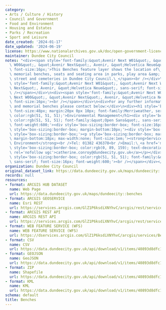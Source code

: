 ```yaml
---
category:
- Arts / Culture / History
- Council and Government
- Food and Environment
- Housing and Estates
- Parks / Recreation
- Sport and Leisure
date_created: '2024-01-17'
date_updated: '2024-06-19'
license: https://www.nationalarchives.gov.uk/doc/open-government-licence/version/3/
maintainer: Dundee City Council
notes: "<div><span style='font-family:&quot;Avenir Next W01&quot;, &quot;Avenir Next\
  \ W00&quot;, &quot;Avenir Next&quot;, Avenir, &quot;Helvetica Neue&quot;, sans-serif;\
  \ font-size:16px;'>This Benches feature layer shows the location of\_ public benches,\
  \ memorial benches, seats and seating area in parks, play area &amp; open space,\
  \ street and cemeteries in Dundee City Council.\_</span><br /></div>\n<div><span\
  \ style='font-family:&quot;Avenir Next W01&quot;, &quot;Avenir Next W00&quot;, &quot;Avenir\
  \ Next&quot;, Avenir, &quot;Helvetica Neue&quot;, sans-serif; font-size:16px;'><br\
  \ /></span></div>\n<div><span style='font-family:&quot;Avenir Next W01&quot;, &quot;Avenir\
  \ Next W00&quot;, &quot;Avenir Next&quot;, Avenir, &quot;Helvetica Neue&quot;, sans-serif;\
  \ font-size:16px;'><br /></span></div>\n<div>For any further information about benches\
  \ and memorial benches please contact below:</div>\n<div><h1 style='box-sizing:border-box;\
  \ font-size:48px; margin:20px 0px 10px; font-family:Merriweather, serif; font-weight:500;\
  \ color:rgb(51, 51, 51);'>Environmental Management</h1><div style='box-sizing:border-box;\
  \ color:rgb(51, 51, 51); font-family:&quot;Open Sans&quot;, sans-serif; font-size:14px;\
  \ font-weight:600;'><div style='box-sizing:border-box; font-size:16px; margin-bottom:15px;'><div\
  \ style='box-sizing:border-box; margin-bottom:10px;'><div style='box-sizing:border-box;'><div\
  \ style='box-sizing:border-box;'><p style='box-sizing:border-box; margin-top:0px;\
  \ margin-bottom:18px; max-width:none; font-size:1em;'><strong>Service Manager -\
  \ Environment</strong><br />Tel: 01382 436378<br />Email:\_<a href='mailto:catherine.conroy@dundeecity.gov.uk'\
  \ style='box-sizing:border-box; color:rgb(0, 89, 159); text-decoration-line:none;'\
  \ rel='nofollow ugc'>catherine.conroy@dundeecity.gov.uk</a></p></div></div></div></div></div><div><span\
  \ style='box-sizing:border-box; color:rgb(51, 51, 51); font-family:&quot;Open Sans&quot;,\
  \ sans-serif; font-size:16px; font-weight:600;'><br /></span></div></div>"
organization: Dundee City Council
original_dataset_link: https://data.dundeecity.gov.uk/maps/dundeecity::benches
records: null
resources:
- format: ARCGIS HUB DATASET
  name: Web Page
  url: https://data.dundeecity.gov.uk/maps/dundeecity::benches
- format: ARCGIS GEOSERVICE
  name: Esri REST
  url: https://services.arcgis.com/GlZ1P6ksdiXNYhvC/arcgis/rest/services/Benches_2023_view/FeatureServer/0
- format: ARCGIS REST API
  name: ARCGIS REST API
  url: https://services.arcgis.com/GlZ1P6ksdiXNYhvC/arcgis/rest/services/Benches_2023_view/FeatureServer
- format: WEB FEATURE SERVICE (WFS)
  name: WEB FEATURE SERVICE (WFS)
  url: https://dservices.arcgis.com/GlZ1P6ksdiXNYhvC/arcgis/services/Benches/WFSServer?service=wfs&request=getcapabilities
- format: CSV
  name: CSV
  url: https://data.dundeecity.gov.uk/api/download/v1/items/40893d8dfc1645668fdea49174db4e6c/csv?layers=0
- format: GEOJSON
  name: GeoJSON
  url: https://data.dundeecity.gov.uk/api/download/v1/items/40893d8dfc1645668fdea49174db4e6c/geojson?layers=0
- format: ZIP
  name: Shapefile
  url: https://data.dundeecity.gov.uk/api/download/v1/items/40893d8dfc1645668fdea49174db4e6c/shapefile?layers=0
- format: KML
  name: KML
  url: https://data.dundeecity.gov.uk/api/download/v1/items/40893d8dfc1645668fdea49174db4e6c/kml?layers=0
schema: default
title: Benches
---
```

